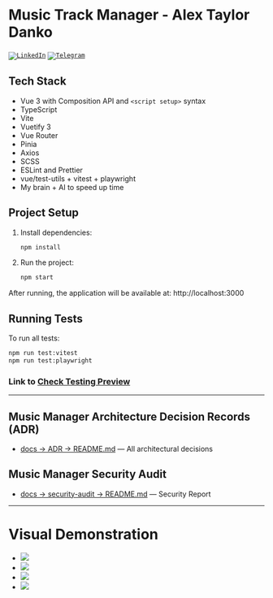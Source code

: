 # Music Track Manager - Alex Taylor Danko
<code>[![LinkedIn](https://img.shields.io/badge/LinkedIn-blue?style=for-the-badge&logo=LinkedIn&logoColor=white)](https://www.linkedin.com/in/dankozz1/)</code>
<code>[![Telegram](https://img.shields.io/badge/Telegram-blue?style=for-the-badge&logo=Telegram&logoColor=white)](https://t.me/dankozz1)</code>

## Tech Stack
- Vue 3 with Composition API and `<script setup>` syntax
- TypeScript
- Vite
- Vuetify 3
- Vue Router
- Pinia
- Axios
- SCSS
- ESLint and Prettier
- vue/test-utils + vitest + playwright
- My brain + AI to speed up time

## Project Setup

1. Install dependencies:
   ```bash
   npm install
   ```

2. Run the project:
   ```bash
   npm start
   ```

After running, the application will be available at: http://localhost:3000

## Running Tests

To run all tests:

```bash
npm run test:vitest
npm run test:playwright
```
### Link to [Check Testing Preview](./tests/result/DIAGRAM.md)
---

## Music Manager Architecture Decision Records (ADR)
- [docs -> ADR ->  README.md](./docs/ADR/README.md) —  All architectural decisions 

## Music Manager Security Audit 
- [docs -> security-audit ->  README.md](./docs/security-audit/README.md) —  Security Report
---

# Visual Demonstration  
- ![](./docs/demo/01_list.png)
- ![](./docs/demo/02_filters.png)
- ![](./docs/demo/03_bulk_delete.png)
- ![](./docs/demo/04_mobile.png)
